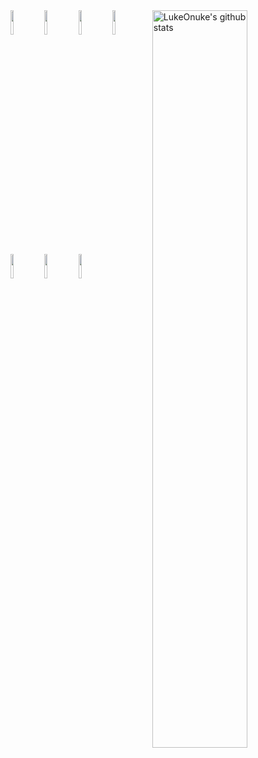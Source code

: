 <!--
**LukeOnuke/LukeOnuke** is a ✨ _special_ ✨ repository because its `README.md` (this file) appears on your GitHub profile.

<!-- Your github readme stats
You can use this api: https://github.com/anuraghazra/github-readme-stats
-->
<div>
    <img width="55%" align="right" alt="LukeOnuke's github stats" src="https://github-readme-stats.vercel.app/api?username=LukeOnuke&show_icons=true&theme=dracula" />

  
  <!-- Your languages and tools. Be careful with the alignment. 
  You can use this sites to get logos: https://www.vectorlogo.zone or https://simpleicons.org/
  -->
   <img width="10%" src="https://www.vectorlogo.zone/logos/java/java-ar21.svg">
   <img width="10%" src="https://www.vectorlogo.zone/logos/dotnet/dotnet-ar21.svg">
   <img width="10%" src="https://www.vectorlogo.zone/logos/netlifyapp_watercss/netlifyapp_watercss-ar21.svg">
   <img width="10%" src="https://www.vectorlogo.zone/logos/w3_html5/w3_html5-ar21.svg">
   <br />
   <img width="10%" src="https://www.vectorlogo.zone/logos/unity3d/unity3d-ar21.svg">
   <img width="10%" src="https://www.vectorlogo.zone/logos/ubuntu/ubuntu-ar21.svg">
   <img width="10%" src="https://upload.wikimedia.org/wikipedia/commons/thumb/3/35/The_C_Programming_Language_logo.svg/564px-The_C_Programming_Language_logo.svg.png">
   <br />

</div>
